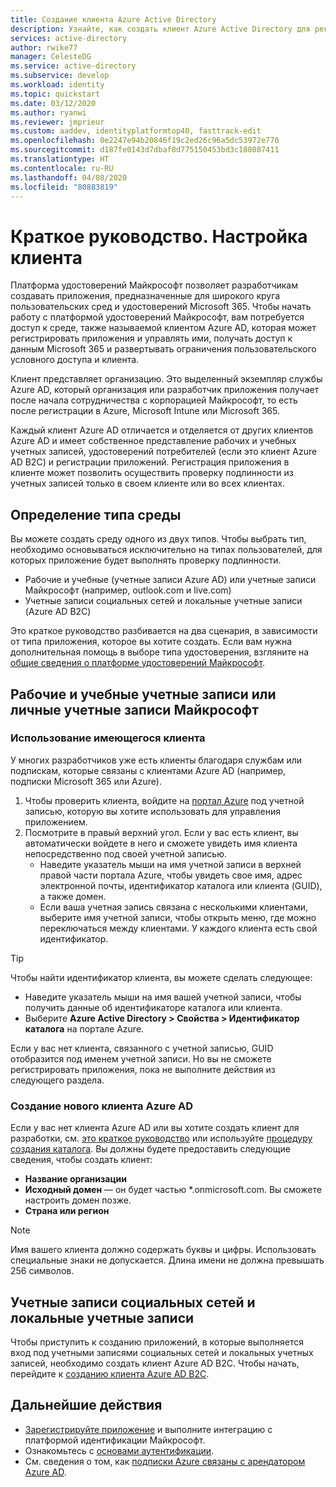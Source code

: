 ```yaml
---
title: Создание клиента Azure Active Directory
description: Узнайте, как создать клиент Azure Active Directory для регистрации и создания приложений.
services: active-directory
author: rwike77
manager: CelesteDG
ms.service: active-directory
ms.subservice: develop
ms.workload: identity
ms.topic: quickstart
ms.date: 03/12/2020
ms.author: ryanwi
ms.reviewer: jmprieur
ms.custom: aaddev, identityplatformtop40, fasttrack-edit
ms.openlocfilehash: 0e2247e94b20846f19c2ed26c96a5dc53972e770
ms.sourcegitcommit: d187fe0143d7dbaf8d775150453bd3c188087411
ms.translationtype: HT
ms.contentlocale: ru-RU
ms.lasthandoff: 04/08/2020
ms.locfileid: "80883819"
---
```

# <a name="quickstart-set-up-a-tenant"></a>Краткое руководство. Настройка клиента

Платформа удостоверений Майкрософт позволяет разработчикам создавать приложения, предназначенные для широкого круга пользовательских сред и удостоверений Microsoft 365. Чтобы начать работу с платформой удостоверений Майкрософт, вам потребуется доступ к среде, также называемой клиентом Azure AD, которая может регистрировать приложения и управлять ими, получать доступ к данным Microsoft 365 и развертывать ограничения пользовательского условного доступа и клиента.

Клиент представляет организацию. Это выделенный экземпляр службы Azure AD, который организация или разработчик приложения получает после начала сотрудничества с корпорацией Майкрософт, то есть после регистрации в Azure, Microsoft Intune или Microsoft 365.

Каждый клиент Azure AD отличается и отделяется от других клиентов Azure AD и имеет собственное представление рабочих и учебных учетных записей, удостоверений потребителей (если это клиент Azure AD B2C) и регистрации приложений. Регистрация приложения в клиенте может позволить осуществить проверку подлинности из учетных записей только в своем клиенте или во всех клиентах.

## <a name="determining-environment-type"></a>Определение типа среды

Вы можете создать среду одного из двух типов. Чтобы выбрать тип, необходимо основываться исключительно на типах пользователей, для которых приложение будет выполнять проверку подлинности.

* Рабочие и учебные (учетные записи Azure AD) или учетные записи Майкрософт (например, outlook.com и live.com)
* Учетные записи социальных сетей и локальные учетные записи (Azure AD B2C)

Это краткое руководство разбивается на два сценария, в зависимости от типа приложения, которое вы хотите создать. Если вам нужна дополнительная помощь в выборе типа удостоверения, взгляните на [общие сведения о платформе удостоверений Майкрософт](about-microsoft-identity-platform.md).

## <a name="work-and-school-accounts-or-personal-microsoft-accounts"></a>Рабочие и учебные учетные записи или личные учетные записи Майкрософт

### <a name="use-an-existing-tenant"></a>Использование имеющегося клиента

У многих разработчиков уже есть клиенты благодаря службам или подпискам, которые связаны с клиентами Azure AD (например, подписки Microsoft 365 или Azure).

1. Чтобы проверить клиента, войдите на [портал Azure](https://portal.azure.com) под учетной записью, которую вы хотите использовать для управления приложением.
1. Посмотрите в правый верхний угол. Если у вас есть клиент, вы автоматически войдете в него и сможете увидеть имя клиента непосредственно под своей учетной записью.
   * Наведите указатель мыши на имя учетной записи в верхней правой части портала Azure, чтобы увидеть свое имя, адрес электронной почты, идентификатор каталога или клиента (GUID), а также домен.
   * Если ваша учетная запись связана с несколькими клиентами, выберите имя учетной записи, чтобы открыть меню, где можно переключаться между клиентами. У каждого клиента есть свой идентификатор.

> [!TIP]
> Чтобы найти идентификатор клиента, вы можете сделать следующее:
> * Наведите указатель мыши на имя вашей учетной записи, чтобы получить данные об идентификаторе каталога или клиента.
> * Выберите **Azure Active Directory > Свойства > Идентификатор каталога** на портале Azure.

Если у вас нет клиента, связанного с учетной записью, GUID отобразится под именем учетной записи. Но вы не сможете регистрировать приложения, пока не выполните действия из следующего раздела.

### <a name="create-a-new-azure-ad-tenant"></a>Создание нового клиента Azure AD

Если у вас нет клиента Azure AD или вы хотите создать клиент для разработки, см. [это краткое руководство](https://portal.azure.com/#create/Microsoft.AzureActiveDirectory) или используйте [процедуру создания каталога](../fundamentals/active-directory-access-create-new-tenant.md). Вы должны будете предоставить следующие сведения, чтобы создать клиент:

- **Название организации**
- **Исходный домен** — он будет частью *.onmicrosoft.com. Вы сможете настроить домен позже.
- **Страна или регион**

> [!NOTE]
> Имя вашего клиента должно содержать буквы и цифры. Использовать специальные знаки не допускается. Длина имени не должна превышать 256 символов.

## <a name="social-and-local-accounts"></a>Учетные записи социальных сетей и локальные учетные записи

Чтобы приступить к созданию приложений, в которые выполняется вход под учетными записями социальных сетей и локальных учетных записей, необходимо создать клиент Azure AD B2C. Чтобы начать, перейдите к [созданию клиента Azure AD B2C](../../active-directory-b2c/tutorial-create-tenant.md).

## <a name="next-steps"></a>Дальнейшие действия

* [Зарегистрируйте приложение](quickstart-register-app.md) и выполните интеграцию с платформой идентификации Майкрософт. 
* Ознакомьтесь с [основами аутентификации](authentication-scenarios.md).
* См. сведения о том, как [подписки Azure связаны с арендатором Azure AD](../fundamentals/active-directory-how-subscriptions-associated-directory.md).

